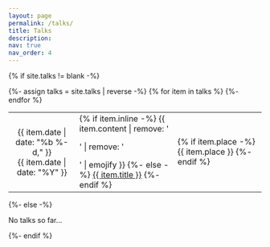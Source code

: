 ```yaml
---
layout: page
permalink: /talks/
title: Talks
description: 
nav: true
nav_order: 4
---
```



<!-- pages/talks.md -->
<div class="talks">
  <style>
    table.table-borderless {
      border: none !important;
    }

    table.table-sm {
      font-size: 12px !important;
      padding: 0.2rem !important;
    }
  	th {
    	font-weight: normal !important;
  	}
  </style>

{% if site.talks != blank -%} 
<div class="table-responsive">
    <table class="table table-sm table-borderless">
    {%- assign talks = site.talks | reverse -%} 
    {% for item in talks %} 
    <tr>
        <th scope="row">  
        	{{ item.date | date: "%b %-d," }}<br>
  			{{ item.date | date: "%Y" }}
        </th>
        <td>
        {% if item.inline -%} 
            {{ item.content | remove: '<p>' | remove: '</p>' | emojify }}
        {%- else -%} 
            <a class="talks-title" href="{{ item.url | relative_url }}">{{ item.title }}</a>
        {%- endif %} 
        </td>
        <td>
        {% if item.place -%} 
            <span class="talks-place">{{ item.place }}</span>
        {%- endif %} 
        </td>
    </tr>
    {%- endfor %} 
    </table>
</div>
{%- else -%} 
<p>No talks so far...</p>
{%- endif %} 
</div>
